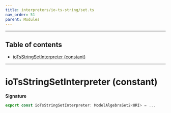 ```yaml
---
title: interpreters/io-ts-string/set.ts
nav_order: 51
parent: Modules
---
```


---

<h2 class="text-delta">Table of contents</h2>

- [ioTsStringSetInterpreter (constant)](#iotsstringsetinterpreter-constant)

---

# ioTsStringSetInterpreter (constant)

**Signature**

```ts
export const ioTsStringSetInterpreter: ModelAlgebraSet2<URI> = ...
```

